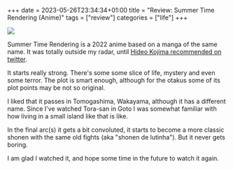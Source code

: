 +++ 
date = 2023-05-26T23:34:34+01:00
title = "Review: Summer Time Rendering (Anime)"
tags = ["review"]
categories = ["life"]
+++

![](https://pbs.twimg.com/media/FvPmL0vaIAEs_MR?format=jpg)


Summer Time Rendering is a 2022 anime based on a manga of the same name. It was
totally outside my radar, until [Hideo Kojima recommended on twitter](https://twitter.com/HIDEO_KOJIMA_EN/status/1653918583846760448).

It starts really strong. There's some some slice of life, mystery and even some terror.
The plot is smart enough, although for the otakus some of its plot points may be
not so original.

I liked that it passes in Tomogashima, Wakayama, although it has a different name.
Since I've watched Tora-san in Goto I was somewhat familiar with how living in
a small island like that is like.

In the final arc(s) it gets a bit convoluted, it starts to become a more classic shonen
with the same old fights (aka "shonen de lutinha"). But it never gets boring.

I am glad I watched it, and hope some time in the future to watch it again.
